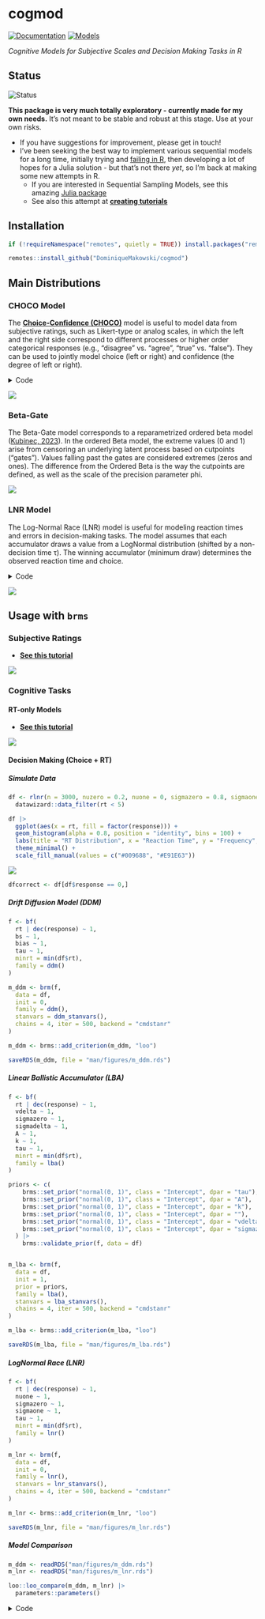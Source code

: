 # cogmod


[![Documentation](https://img.shields.io/badge/documentation-cogmod-orange.svg?colorB=E91E63)](https://dominiquemakowski.github.io/cogmod/)
[![Models](https://img.shields.io/badge/models-list-orange.svg?colorB=2196F3)](https://dominiquemakowski.github.io/cogmod/reference/index.html)

*Cognitive Models for Subjective Scales and Decision Making Tasks in R*

## Status

![Status](https://img.shields.io/badge/status-WIP-orange.svg)

**This package is very much totally exploratory - currently made for my
own needs.** It’s not meant to be stable and robust at this stage. Use
at your own risks.

- If you have suggestions for improvement, please get in touch!
- I’ve been seeking the best way to implement various sequential models
  for a long time, initially trying and [failing in
  R](https://github.com/DominiqueMakowski/easyRT), then developing a lot
  of hopes for a Julia solution - but that’s not there *yet*, so I’m
  back at making some new attempts in R.
  - If you are interested in Sequential Sampling Models, see this
    amazing [Julia
    package](https://github.com/itsdfish/SequentialSamplingModels.jl)
  - See also this attempt at [**creating
    tutorials**](https://dominiquemakowski.github.io/CognitiveModels/)

## Installation

``` r
if (!requireNamespace("remotes", quietly = TRUE)) install.packages("remotes")

remotes::install_github("DominiqueMakowski/cogmod")
```

## Main Distributions

### CHOCO Model

The [**Choice-Confidence
(CHOCO)**](https://dominiquemakowski.github.io/cogmod/reference/rchoco.html)
model is useful to model data from subjective ratings, such as
Likert-type or analog scales, in which the left and the right side
correspond to different processes or higher order categorical responses
(e.g., “disagree” vs. “agree”, “true” vs. “false”). They can be used to
jointly model choice (left or right) and confidence (the degree of left
or right).

<details class="code-fold">
<summary>Code</summary>

``` r
library(ggplot2)
library(patchwork)
library(cogmod)

# Simulate data using rchoco() with two parameter sets
df1 <- rchoco(n = 5000, confright = 0.8, confleft = 0.7, pex = 0.05)
df2 <- rchoco(n = 5000, confright = 0.3, confleft = 0.3, pex = 0.1)
df3 <- rchoco(n = 5000, confright = 0.3, confleft = 0.3, pex = 0.1, 
               precright = 1.5, precleft = 1.5, pmid = 0.01)

# Combine data into a single data frame
df <- data.frame(
  value = c(df1, df2, df3),
  group = rep(c(
    "confright = 0.5, confleft = 0.4, pex = 0.2",
    "confright = 0.7, confleft = 0.6, pex = 0.1",
    "confright = 0.3, confleft = 0.3, pex = 0.1"
  ), each = 5000)
)

# Create the histogram
ggplot(df, aes(x = value, fill = group)) +
  geom_histogram(alpha = 0.8, position = "identity", bins = 70) +
  labs(title = "CHOCO Distribution", x = "Value", y = "", fill = "Parameters") +
  theme_minimal() +
  scale_fill_manual(values = c("#E91E63", "#9C27B0", "#FF9800"))
```

</details>

![](man/figures/unnamed-chunk-2-1.png)

### Beta-Gate

The Beta-Gate model corresponds to a reparametrized ordered beta model
([Kubinec, 2023](https://doi.org/10.1017/pan.2022.20)). In the ordered
Beta model, the extreme values (0 and 1) arise from censoring an
underlying latent process based on cutpoints (“gates”). Values falling
past the gates are considered extremes (zeros and ones). The difference
from the Ordered Beta is the way the cutpoints are defined, as well as
the scale of the precision parameter phi.

![](man/figures/betagate.png)

### LNR Model

The Log-Normal Race (LNR) model is useful for modeling reaction times
and errors in decision-making tasks. The model assumes that each
accumulator draws a value from a LogNormal distribution (shifted by a
non-decision time τ). The winning accumulator (minimum draw) determines
the observed reaction time and choice.

<details class="code-fold">
<summary>Code</summary>

``` r
# Simulate data using rlnr()
lnr_data <- rlnr(n = 5000, nuzero = 1, nuone = 0.5, sigmazero = 1, sigmaone = 0.5, ndt = 0.2)

# Create histograms for each choice
ggplot(lnr_data, aes(x = rt, fill = factor(response))) +
  geom_histogram(alpha = 0.8, position = "identity", bins = 50) +
  labs(title = "LogNormal Race Model", x = "Reaction Time", y = "Frequency", fill = "Choice") +
  theme_minimal() +
  scale_fill_manual(values = c("#4CAF50", "#FF5722"))
```

</details>

![](man/figures/unnamed-chunk-5-1.png)

## Usage with `brms`

### Subjective Ratings

- [**See this
  tutorial**](https://dominiquemakowski.github.io/cogmod/articles/subjective_ratings.html)

![](man/figures/subjective_ratings1.png)

### Cognitive Tasks

#### RT-only Models

- [**See this
  tutorial**](https://dominiquemakowski.github.io/cogmod/articles/rt_models.html)

![](man/figures/rt_models1.png)

#### Decision Making (Choice + RT)

##### Simulate Data

``` r
df <- rlnr(n = 3000, nuzero = 0.2, nuone = 0, sigmazero = 0.8, sigmaone = 0.5, ndt = 0.2) |> 
  datawizard::data_filter(rt < 5)

df |>
  ggplot(aes(x = rt, fill = factor(response))) +
  geom_histogram(alpha = 0.8, position = "identity", bins = 100) +
  labs(title = "RT Distribution", x = "Reaction Time", y = "Frequency", fill = "Choice") +
  theme_minimal() +
  scale_fill_manual(values = c("#009688", "#E91E63"))
```

![](man/figures/unnamed-chunk-6-1.png)

``` r
dfcorrect <- df[df$response == 0,]
```

##### Drift Diffusion Model (DDM)

``` r
f <- bf(
  rt | dec(response) ~ 1,
  bs ~ 1,
  bias ~ 1,
  tau ~ 1,
  minrt = min(df$rt),
  family = ddm()
)

m_ddm <- brm(f,
  data = df,
  init = 0,
  family = ddm(),
  stanvars = ddm_stanvars(),
  chains = 4, iter = 500, backend = "cmdstanr"
)

m_ddm <- brms::add_criterion(m_ddm, "loo") 

saveRDS(m_ddm, file = "man/figures/m_ddm.rds")
```

##### Linear Ballistic Accumulator (LBA)

``` r
f <- bf(
  rt | dec(response) ~ 1,
  vdelta ~ 1,
  sigmazero ~ 1,
  sigmadelta ~ 1,
  A ~ 1, 
  k ~ 1,
  tau ~ 1,
  minrt = min(df$rt),
  family = lba()
)

priors <- c(
    brms::set_prior("normal(0, 1)", class = "Intercept", dpar = "tau"),
    brms::set_prior("normal(0, 1)", class = "Intercept", dpar = "A"),
    brms::set_prior("normal(0, 1)", class = "Intercept", dpar = "k"),
    brms::set_prior("normal(0, 1)", class = "Intercept", dpar = ""),
    brms::set_prior("normal(0, 1)", class = "Intercept", dpar = "vdelta"),
    brms::set_prior("normal(0, 1)", class = "Intercept", dpar = "sigmazero")
  ) |>
    brms::validate_prior(f, data = df)


m_lba <- brm(f,
  data = df,
  init = 1,
  prior = priors,
  family = lba(),
  stanvars = lba_stanvars(),
  chains = 4, iter = 500, backend = "cmdstanr"
)

m_lba <- brms::add_criterion(m_lba, "loo")

saveRDS(m_lba, file = "man/figures/m_lba.rds")
```

##### LogNormal Race (LNR)

``` r
f <- bf(
  rt | dec(response) ~ 1,
  nuone ~ 1,
  sigmazero ~ 1,
  sigmaone ~ 1,
  tau ~ 1,
  minrt = min(df$rt),
  family = lnr()
)

m_lnr <- brm(f,
  data = df,
  init = 0,
  family = lnr(),
  stanvars = lnr_stanvars(),
  chains = 4, iter = 500, backend = "cmdstanr"
)

m_lnr <- brms::add_criterion(m_lnr, "loo")

saveRDS(m_lnr, file = "man/figures/m_lnr.rds")
```

##### Model Comparison

``` r
m_ddm <- readRDS("man/figures/m_ddm.rds")
m_lnr <- readRDS("man/figures/m_lnr.rds")

loo::loo_compare(m_ddm, m_lnr) |> 
  parameters::parameters()
```

<details class="code-fold">
<summary>Code</summary>

``` r
pred <- estimate_prediction(m_lnr, data = df, iterations = 100, keep_iterations = TRUE) |>
  as.data.frame() |> 
  reshape_iterations() |> 
  datawizard::data_select(select = c("Row", "Component", "iter_value", "iter_group", "iter_index"))  |>
  datawizard::data_to_wide(id_cols=c("Row", "iter_group"), values_from="iter_value", names_from="Component")
pred <- datawizard::data_filter(pred, "rt < 4")


.density_rt_response <- function(rt, response, length.out = 100) {
  rt_choice0 <- rt[response == 0]
  rt_choice1 <- rt[response == 1]
  xaxis <- seq(0, max(rt_choice0, rt_choice1)* 1.1, length.out = length.out)
  
  insight::check_if_installed("logspline")
  rbind(
    data.frame(x = xaxis, 
               y = logspline::dlogspline(xaxis, logspline::logspline(rt_choice0)),
               response = 0),
    data.frame(x = xaxis,
               y = -logspline::dlogspline(xaxis, logspline::logspline(rt_choice1)),
               response = 1)
  )
}

density_rt_response <- function(data, rt="rt", response="response", by=NULL, length.out = 100) {
  if (is.null(by)) {
    out <- .density_rt_response(data[[rt]], data[[response]], length.out = length.out)
  } else {
    out <- sapply(split(data, data[[by]]), function(x) {
      d <- .density_rt_response(x[[rt]], x[[response]], length.out = length.out)
      d[[by]] <- x[[by]][1]
      d
      }, simplify = FALSE)
    out <- do.call(rbind, out)
    out[[by]] <- as.factor(out[[by]])
  }
  out[[response]] <- as.factor(out[[response]])
  row.names(out) <- NULL
  out
}


  
dat <- density_rt_response(pred, rt="rt", response="response", by="iter_group")

df |> 
  ggplot(aes(x=rt)) +
  geom_histogram(data=df[df$response == 0,], aes(y=after_stat(density)), fill="darkgreen", bins=100) +
  geom_histogram(data=df[df$response == 1,], aes(y=after_stat(-density)), fill="darkred", bins=100) +
  geom_line(data=dat, aes(x=x, y=y, color = response, group =  interaction(response, iter_group)), alpha=0.1) +
  scale_color_manual(values = c("green", "red")) +
  theme_minimal()
```

</details>
